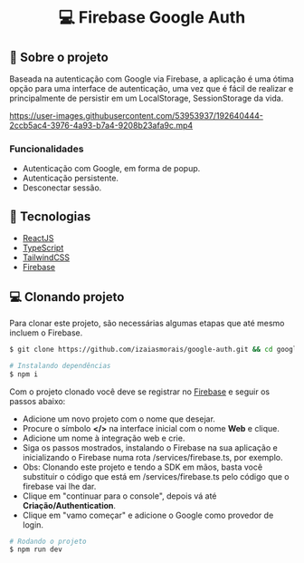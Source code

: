 <h1 align='center'>
   💻 Firebase Google Auth
</h1>

## 📃 Sobre o projeto

Baseada na autenticação com Google via Firebase, a aplicação é uma ótima opção para uma interface de autenticação, uma vez que é fácil de realizar e principalmente de persistir em um LocalStorage, SessionStorage da vida.

https://user-images.githubusercontent.com/53953937/192640444-2ccb5ac4-3976-4a93-b7a4-9208b23afa9c.mp4

### Funcionalidades

- Autenticação com Google, em forma de popup.
- Autenticação persistente.
- Desconectar sessão.

## 🚀 Tecnologias

- [ReactJS](https://reactjs.org/)
- [TypeScript](https://www.typescriptlang.org/)
- [TailwindCSS](https://tailwindcss.com/)
- [Firebase](https://firebase.google.com/)

## 💻 Clonando projeto

Para clonar este projeto, são necessárias algumas etapas que até mesmo incluem o Firebase.
```bash
$ git clone https://github.com/izaiasmorais/google-auth.git && cd google-auth
```

```bash
# Instalando dependências
$ npm i
```

Com o projeto clonado você deve se registrar no [Firebase](https://console.firebase.google.com/u/0/) e seguir os passos abaixo:
- Adicione um novo projeto com o nome que desejar.
- Procure o símbolo **</>** na interface inicial com o nome **Web** e clique.
- Adicione um nome à integração web e crie.
- Siga os passos mostrados, instalando o Firebase na sua aplicação e inicializando o Firebase numa rota /services/firebase.ts, por exemplo.
- Obs: Clonando este projeto e tendo a SDK em mãos, basta você substituir o código que está em /services/firebase.ts pelo código que o firebase vai lhe dar.
- Clique em "continuar para o console", depois vá até **Criação/Authentication**.
- Clique em "vamo começar" e adicione o Google como provedor de login.

```bash
# Rodando o projeto
$ npm run dev

```
